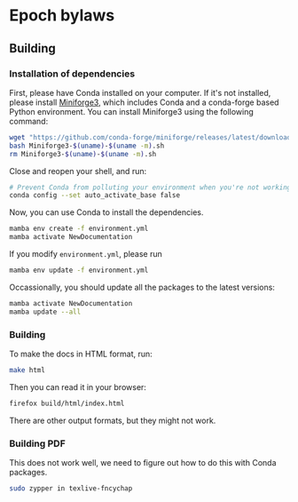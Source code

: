 # Epoch bylaws



## Building
### Installation of dependencies

First, please have Conda installed on your computer. If it's not installed, please install [Miniforge3](https://conda-forge.org/miniforge/), which includes Conda and a conda-forge based Python environment. You can install Miniforge3 using the following command:

```bash
wget "https://github.com/conda-forge/miniforge/releases/latest/download/Miniforge3-$(uname)-$(uname -m).sh"
bash Miniforge3-$(uname)-$(uname -m).sh
rm Miniforge3-$(uname)-$(uname -m).sh
```

Close and reopen your shell, and run:

```bash
# Prevent Conda from polluting your environment when you're not working on Conda-managed projects.
conda config --set auto_activate_base false
```

Now, you can use Conda to install the dependencies.

```bash
mamba env create -f environment.yml
mamba activate NewDocumentation
```

If you modify `environment.yml`, please run

```bash
mamba env update -f environment.yml
```

Occassionally, you should update all the packages to the latest versions:

```bash
mamba activate NewDocumentation
mamba update --all
```

### Building

To make the docs in HTML format, run:

```bash
make html
```

Then you can read it in your browser:

```bash
firefox build/html/index.html
```

There are other output formats, but they might not work.

### Building PDF

This does not work well, we need to figure out how to do this with Conda packages.

```bash
sudo zypper in texlive-fncychap

